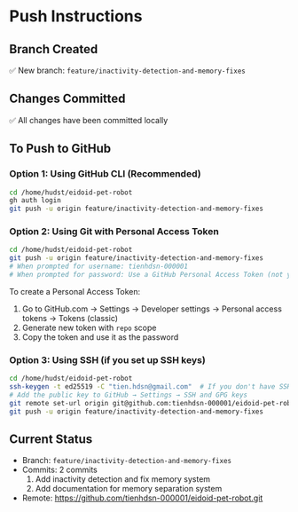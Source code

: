 # Push Instructions

## Branch Created
✅ New branch: `feature/inactivity-detection-and-memory-fixes`

## Changes Committed
✅ All changes have been committed locally

## To Push to GitHub

### Option 1: Using GitHub CLI (Recommended)
```bash
cd /home/hudst/eidoid-pet-robot
gh auth login
git push -u origin feature/inactivity-detection-and-memory-fixes
```

### Option 2: Using Git with Personal Access Token
```bash
cd /home/hudst/eidoid-pet-robot
git push -u origin feature/inactivity-detection-and-memory-fixes
# When prompted for username: tienhdsn-000001
# When prompted for password: Use a GitHub Personal Access Token (not your password)
```

To create a Personal Access Token:
1. Go to GitHub.com → Settings → Developer settings → Personal access tokens → Tokens (classic)
2. Generate new token with `repo` scope
3. Copy the token and use it as the password

### Option 3: Using SSH (if you set up SSH keys)
```bash
cd /home/hudst/eidoid-pet-robot
ssh-keygen -t ed25519 -C "tien.hdsn@gmail.com"  # If you don't have SSH keys
# Add the public key to GitHub → Settings → SSH and GPG keys
git remote set-url origin git@github.com:tienhdsn-000001/eidoid-pet-robot.git
git push -u origin feature/inactivity-detection-and-memory-fixes
```

## Current Status
- Branch: `feature/inactivity-detection-and-memory-fixes`
- Commits: 2 commits
  1. Add inactivity detection and fix memory system
  2. Add documentation for memory separation system
- Remote: https://github.com/tienhdsn-000001/eidoid-pet-robot.git

